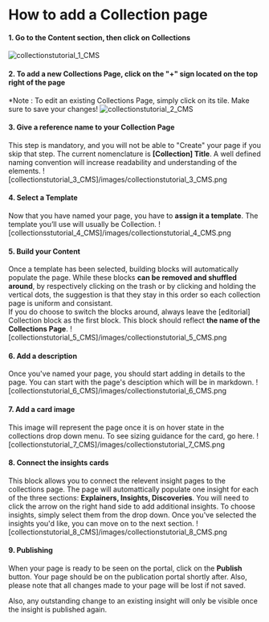 # How to add a Collection page

#### 1. Go to the Content section, then click on Collections
![collectionstutorial_1_CMS](/images/collectionstutorial_1-CMS.png)

#### 2. To add a new Collections Page, click on the "+" sign located on the top right of the page
*Note : To edit an existing Collections Page, simply click on its tile. Make sure to save your changes!
![collectionstutorial_2_CMS](/images/collectionstutorial_2_CMS.png)

#### 3. Give a reference name to your Collection Page
This step is mandatory, and you will not be able to "Create" your page if you skip that step. The current nomenclature is **[Collection] Title**. A well defined naming convention will increase readability and understanding of the elements.
![collectionstutorial_3_CMS]/images/collectionstutorial_3_CMS.png

#### 4. Select a Template
Now that you have named your page, you have to **assign it a template**.
The template you’ll use will usually be Collection.
![collectionsstutorial_4_CMS]/images/collectionstutorial_4_CMS.png

#### 5. Build your Content
Once a template has been selected, building blocks will automatically populate the page. 
While these blocks **can be removed and shuffled around**, by respectively clicking on the trash or by clicking and holding the vertical dots, the suggestion is that they stay in this order so each collection page is uniform and consistant.  
If you do choose to switch the blocks around, always leave the [editorial] Collection block as the first block. This block should reflect **the name of the Collections Page**.
![collectionstutorial_5_CMS]/images/collectionstutorial_5_CMS.png

#### 6. Add a description
Once you've named your page, you should start adding in details to the page. You can start with the page's desciption which will be in markdown.
![collectionstutorial_6_CMS]/images/collectionstutorial_6_CMS.png

#### 7. Add a card image
This image will represent the page once it is on hover state in the collections drop down menu. To see sizing guidance for the card, go here.
![collectionstutorial_7_CMS]/images/collectionstutorial_7_CMS.png

#### 8. Connect the insights cards
This block allows you to connect the relevent insight pages to the collections page. The page will automattically populate one insight for each of the three sections: **Explainers, Insights, Discoveries**.
You will need to click the arrow on the right hand side to add additional insights. To choose insights, simply select them from the drop down. Once you've selected the insights you'd like, you can move on to the next section.
![collectionstutorial_8_CMS]/images/collectionstutorial_8_CMS.png

#### 9. Publishing 
When your page is ready to be seen on the portal, click on the **Publish** button. Your page should be on the publication portal shortly after. Also, please note that all changes made to your page will be lost if not saved. 

Also, any outstanding change to an existing insight will only be visible once the insight is published again.
